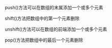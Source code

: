 push()方法可以在数组的末属添加一个或多个元素

shift()方法把数组中的第一个元素删除

unshift()方法可以在数组的前端添加一个或多个元素

pop()方法把数组中的最后一个元素删除